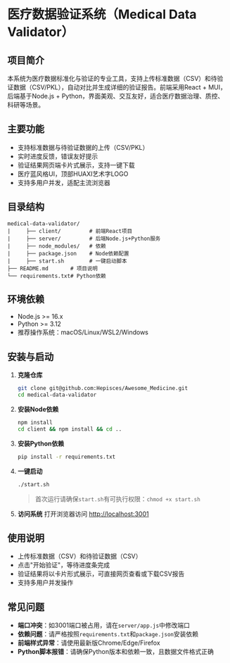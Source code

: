 # 医疗数据验证系统（Medical Data Validator）

## 项目简介
本系统为医疗数据标准化与验证的专业工具，支持上传标准数据（CSV）和待验证数据（CSV/PKL），自动对比并生成详细的验证报告。前端采用React + MUI，后端基于Node.js + Python，界面美观、交互友好，适合医疗数据治理、质控、科研等场景。

## 主要功能
- 支持标准数据与待验证数据的上传（CSV/PKL）
- 实时进度反馈，错误友好提示
- 验证结果网页端卡片式展示，支持一键下载
- 医疗蓝风格UI，顶部HUAXI艺术字LOGO
- 支持多用户并发，适配主流浏览器

## 目录结构
```
medical-data-validator/
|     ├── client/         # 前端React项目
|     ├── server/         # 后端Node.js+Python服务
|     ├── node_modules/   # 依赖
|     ├── package.json    # Node依赖配置
|     ├── start.sh        # 一键启动脚本
├── README.md       # 项目说明
└── requirements.txt# Python依赖
```

## 环境依赖
- Node.js >= 16.x
- Python >= 3.12
- 推荐操作系统：macOS/Linux/WSL2/Windows

## 安装与启动
1. **克隆仓库**
   ```bash
   git clone git@github.com:Hepisces/Awesome_Medicine.git
   cd medical-data-validator
   ```
2. **安装Node依赖**
   ```bash
   npm install
   cd client && npm install && cd ..
   ```
3. **安装Python依赖**
   ```bash
   pip install -r requirements.txt
   ```
4. **一键启动**
   ```bash
   ./start.sh
   ```
   > 首次运行请确保`start.sh`有可执行权限：`chmod +x start.sh`

5. **访问系统**
   打开浏览器访问 [http://localhost:3001](http://localhost:3001)

## 使用说明
- 上传标准数据（CSV）和待验证数据（CSV）
- 点击"开始验证"，等待进度条完成
- 验证结果将以卡片形式展示，可直接网页查看或下载CSV报告
- 支持多用户并发操作

## 常见问题
- **端口冲突**：如3001端口被占用，请在`server/app.js`中修改端口
- **依赖问题**：请严格按照`requirements.txt`和`package.json`安装依赖
- **前端样式异常**：请使用最新版Chrome/Edge/Firefox
- **Python脚本报错**：请确保Python版本和依赖一致，且数据文件格式正确
